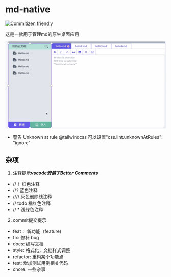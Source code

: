# md-native
[![Commitizen friendly](https://img.shields.io/badge/commitizen-friendly-brightgreen.svg)](http://commitizen.github.io/cz-cli/)

这是一款用于管理md的原生桌面应用

![](assets/md原型图.png)


- 警告 Unknown at rule @tailwindcss 可以设置"css.lint.unknownAtRules": "ignore"


## 杂项

1. 注释提示***vscode安装了Better Comments***

-    //！ 红色注释
-    //?  蓝色注释
-    ////  灰色删除线注释
-    // todo 橘红色注释
-    // * 浅绿色注释

2. commit提交提示
- feat： 新功能（feature)
- fix: 修补 bug
- docs: 编写文档
- style: 格式化，文档样式调整
- refactor: 重构某个功能点
- test: 增加测试用例相关代码
- chore: 一些杂事
